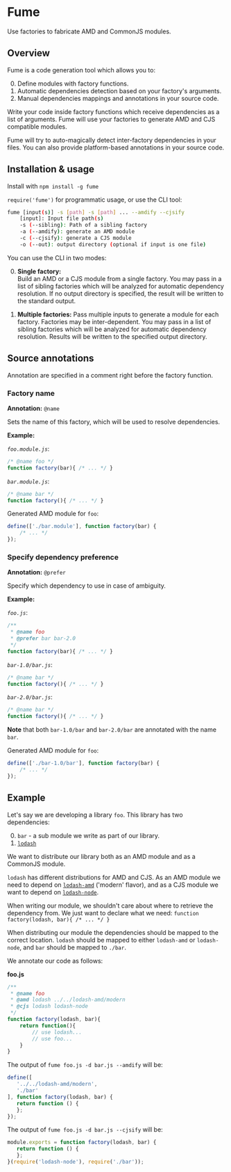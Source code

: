 # Fume

Use factories to fabricate AMD and CommonJS modules.

## Overview

Fume is a code generation tool which allows you to:

0. Define modules with factory functions.
0. Automatic dependencies detection based on your factory's arguments.
0. Manual dependencies mappings and annotations in your source code.

Write your code inside factory functions which receive dependencies as a list
of arguments. Fume will use your factories to generate AMD and CJS compatible
modules.

Fume will try to auto-magically detect inter-factory dependencies in your files.
You can also provide platform-based annotations in your source code.

## Installation & usage

Install with `npm install -g fume`

`require('fume')` for programmatic usage, or use the CLI tool:

```bash
fume [input(s)] -s [path] -s [path] ... --amdify --cjsify
    [input]: Input file path(s)
    -s (--sibling): Path of a sibling factory
    -a (--amdify): generate an AMD module
    -c (--cjsify): generate a CJS module
    -o (--out): output directory (optional if input is one file)
```

You can use the CLI in two modes:

0. **Single factory:**  
   Build an AMD or a CJS module from a single factory. You may pass in a list of
   sibling factories which will be analyzed for automatic dependency
   resolution. If no output directory is specified, the result will be written
   to the standard output.

0. **Multiple factories:**
   Pass multiple inputs to generate a module for each factory. Factories may be
   inter-dependent. You may pass in a list of sibling factories which will be
   analyzed for automatic dependency resolution. Results will be written to the
   specified output directory.

## Source annotations

Annotation are specified in a comment right before the factory function.

### Factory name

**Annotation:** `@name`

Sets the name of this factory, which will be used to resolve dependencies.

**Example:**

*`foo.module.js`*:

```Javascript
/* @name foo */
function factory(bar){ /* ... */ }
```

*`bar.module.js`*:

```Javascript
/* @name bar */
function factory(){ /* ... */ }
```

Generated AMD module for `foo`:

```Javascript
define(['./bar.module'], function factory(bar) {
    /* ... */
});
```

### Specify dependency preference

**Annotation:** `@prefer`

Specify which dependency to use in case of ambiguity.

**Example:**

*`foo.js`*:

```Javascript
/**
 * @name foo
 * @prefer bar bar-2.0
 */
function factory(bar){ /* ... */ }
```

*`bar-1.0/bar.js`*:

```Javascript
/* @name bar */
function factory(){ /* ... */ }
```

*`bar-2.0/bar.js`*:

```Javascript
/* @name bar */
function factory(){ /* ... */ }
```

**Note** that both `bar-1.0/bar` and `bar-2.0/bar` are annotated with the name
`bar`.

Generated AMD module for `foo`:

```Javascript
define(['./bar-1.0/bar'], function factory(bar) {
    /* ... */
});
```

## Example

Let's say we are developing a library `foo`. This library has two dependencies:

0. `bar` - a sub module we write as part of our library.
0. [`lodash`](https://github.com/lodash/lodash/)

We want to distribute our library both as an AMD module and as a CommonJS
module.

`lodash` has different distributions for AMD and CJS. As an AMD module we need
to depend on [`lodash-amd`](https://github.com/lodash/lodash-amd) ('modern'
flavor), and as a CJS module we want to depend on
[`lodash-node`](https://github.com/lodash/lodash-node).

When writing our module, we shouldn't care about where to retrieve the
dependency from. We just want to declare what we need:
`function factory(lodash, bar){ /* ... */ }`

When distributing our module the dependencies should be mapped to the correct
location. `lodash` should be mapped to either `lodash-amd` or `lodash-node`,
and `bar` should be mapped to `./bar`.

We annotate our code as follows:

**foo.js**

```Javascript
/**
 * @name foo
 * @amd lodash ../../lodash-amd/modern
 * @cjs lodash lodash-node
 */
function factory(lodash, bar){
    return function(){
        // use lodash...
        // use foo...
    }
}
```
 
The output of `fume foo.js -d bar.js --amdify` will be:

 ```Javascript
 define([
    '../../lodash-amd/modern',
    './bar'
], function factory(lodash, bar) {
    return function () {
    };
});
 ```

The output of `fume foo.js -d bar.js --cjsify` will be:

 ```Javascript
module.exports = function factory(lodash, bar) {
    return function () {
    };
}(require('lodash-node'), require('./bar'));
 ```
